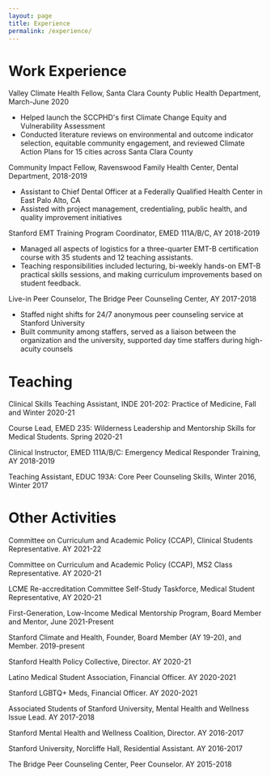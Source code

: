 ```yaml
---
layout: page
title: Experience
permalink: /experience/
---
```


 
# Work Experience
Valley Climate Health Fellow, Santa Clara County Public Health Department, March-June 2020
<ul>
    <li>Helped launch the SCCPHD's first Climate Change Equity and Vulnerability Assessment</li>
    <li>Conducted literature reviews on environmental and outcome indicator selection, equitable community engagement, and reviewed Climate Action Plans for 15 cities across Santa Clara County</li>
    </li>
</ul>


Community Impact Fellow, Ravenswood Family Health Center, Dental Department, 2018-2019 
<ul>
    <li>Assistant to Chief Dental Officer at a Federally Qualified Health Center in East Palo Alto, CA</li>
    <li>Assisted with project management, credentialing, public health, and quality improvement initiatives </li>
    </li>
</ul>

Stanford EMT Training Program Coordinator, EMED 111A/B/C, AY 2018-2019
<ul>
    <li>Managed all aspects of logistics for a three-quarter EMT-B certification course with 35 students and 12 teaching assistants.</li>
    <li>Teaching responsibilities included lecturing, bi-weekly hands-on EMT-B practical skills sessions, and making curriculum improvements based on student feedback.</li>
 </li>
</ul>

Live-in Peer Counselor, The Bridge Peer Counseling Center, AY 2017-2018

<ul>
    <li>Staffed night shifts for 24/7 anonymous peer counseling service at Stanford University</li>
    <li>Built community among staffers, served as a liaison between the organization and the university, supported day time staffers during high-acuity counsels</li>
 </li>
</ul>

# Teaching

Clinical Skills Teaching Assistant, INDE 201-202: Practice of Medicine, Fall and Winter 2020-21

Course Lead, EMED 235: Wilderness Leadership and Mentorship Skills for Medical Students. Spring 2020-21

Clinical Instructor, EMED 111A/B/C:  Emergency Medical Responder Training, AY 2018-2019

Teaching Assistant, EDUC 193A: Core Peer Counseling Skills, Winter 2016, Winter 2017

# Other Activities

Committee on Curriculum and Academic Policy (CCAP), Clinical Students Representative. AY 2021-22

Committee on Curriculum and Academic Policy (CCAP), MS2 Class Representative. AY 2020-21

LCME Re-accreditation Committee Self-Study Taskforce, Medical Student Representative, AY 2020-21

First-Generation, Low-Income Medical Mentorship Program, Board Member and Mentor, June 2021-Present

Stanford Climate and Health, Founder, Board Member (AY 19-20), and Member. 2019-present

Stanford Health Policy Collective, Director. AY 2020-21

Latino Medical Student Association, Financial Officer. AY 2020-2021

Stanford LGBTQ+ Meds, Financial Officer. AY 2020-2021

Associated Students of Stanford University, Mental Health and Wellness Issue Lead. AY 2017-2018

Stanford Mental Health and Wellness Coalition, Director. AY 2016-2017

Stanford University, Norcliffe Hall, Residential Assistant. AY 2016-2017

The Bridge Peer Counseling Center, Peer Counselor. AY 2015-2018




